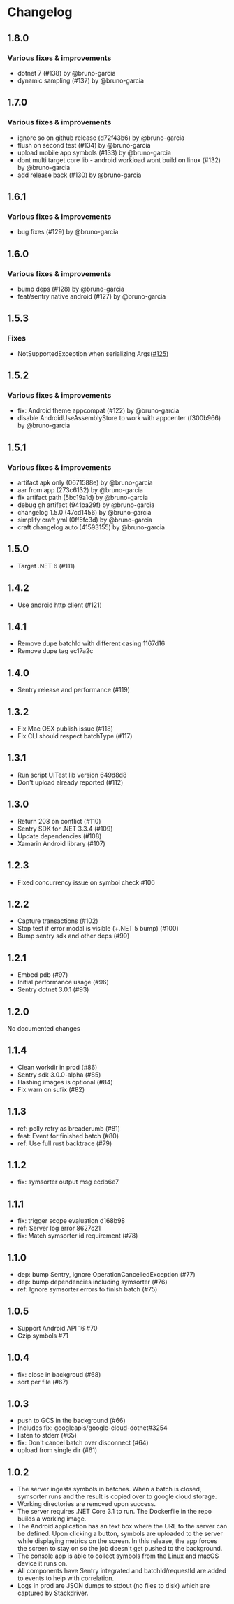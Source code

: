 # Changelog

## 1.8.0

### Various fixes & improvements

- dotnet 7 (#138) by @bruno-garcia
- dynamic sampling (#137) by @bruno-garcia

## 1.7.0

### Various fixes & improvements

- ignore so on github release (d72f43b6) by @bruno-garcia
- flush on second test (#134) by @bruno-garcia
- upload mobile app symbols (#133) by @bruno-garcia
- dont multi target core lib - android workload wont build on linux (#132) by @bruno-garcia
- add release back (#130) by @bruno-garcia

## 1.6.1

### Various fixes & improvements

- bug fixes (#129) by @bruno-garcia

## 1.6.0

### Various fixes & improvements

- bump deps (#128) by @bruno-garcia
- feat/sentry native android (#127) by @bruno-garcia

## 1.5.3

### Fixes

- NotSupportedException when serializing Args([#125](https://github.com/getsentry/symbol-collector/pull/125))

## 1.5.2

### Various fixes & improvements

- fix: Android theme appcompat (#122) by @bruno-garcia
- disable AndroidUseAssemblyStore to work with appcenter (f300b966) by @bruno-garcia

## 1.5.1

### Various fixes & improvements

- artifact apk only (0671588e) by @bruno-garcia
- aar from app (273c6132) by @bruno-garcia
- fix artifact path (5bc19a1d) by @bruno-garcia
- debug gh artifact (941ba29f) by @bruno-garcia
- changelog 1.5.0 (47cd1456) by @bruno-garcia
- simplify craft yml (0ff5fc3d) by @bruno-garcia
- craft changelog auto (41593155) by @bruno-garcia

## 1.5.0

* Target .NET 6 (#111)

## 1.4.2

* Use android http client (#121)

## 1.4.1

* Remove dupe batchId with different casing 1167d16
* Remove dupe tag ec17a2c

## 1.4.0 

* Sentry release and performance (#119)

## 1.3.2

* Fix Mac OSX publish issue (#118)
* Fix CLI should respect batchType (#117)

## 1.3.1

* Run script UITest lib version 649d8d8
* Don't upload already reported (#112)

## 1.3.0

* Return 208 on conflict (#110)
* Sentry SDK for .NET 3.3.4 (#109)
* Update dependencies (#108)
* Xamarin Android library (#107)

## 1.2.3

* Fixed concurrency issue on symbol check #106

## 1.2.2

* Capture transactions (#102)
* Stop test if error modal is visible (+.NET 5 bump) (#100)
* Bump sentry sdk and other deps (#99)

## 1.2.1

* Embed pdb (#97)
* Initial performance usage (#96)
* Sentry dotnet 3.0.1 (#93)

## 1.2.0

No documented changes

## 1.1.4

* Clean workdir in prod (#86)
* Sentry sdk 3.0.0-alpha (#85)
* Hashing images is optional (#84)
* Fix warn on sufix (#82)

## 1.1.3

* ref: polly retry as breadcrumb (#81)
* feat: Event for finished batch (#80)
* ref: Use full rust backtrace (#79)

## 1.1.2

* fix: symsorter output msg ecdb6e7

## 1.1.1

* fix: trigger scope evaluation d168b98
* ref: Server log error 8627c21
* fix: Match symsorter id requirement (#78)

## 1.1.0

* dep: bump Sentry, ignore OperationCancelledException (#77)
* dep: bump dependencies including symsorter (#76)
* ref: Ignore symsorter errors to finish batch (#75)

## 1.0.5

* Support Android API 16 #70
* Gzip symbols #71

## 1.0.4

* fix: close in backgroud (#68)
* sort per file (#67)

## 1.0.3

* push to GCS in the background (#66)
* Includes fix: googleapis/google-cloud-dotnet#3254
* listen to stderr (#65)
* fix: Don't cancel batch over disconnect (#64)
* upload from single dir (#61)

## 1.0.2

* The server ingests symbols in batches. When a batch is closed, symsorter runs and the result is copied over to google cloud storage. 
* Working directories are removed upon success.
* The server requires .NET Core 3.1 to run. The Dockerfile in the repo builds a working image.
* The Android application has an text box where the URL to the server can be defined. Upon clicking a button, symbols are uploaded to the server while displaying metrics on the screen. In this release, the app forces the screen to stay on so the job doesn't get pushed to the background.
* The console app is able to collect symbols from the Linux and macOS device it runs on.
* All components have Sentry integrated and batchId/requestId are added to events to help with correlation.
* Logs in prod are JSON dumps to stdout (no files to disk) which are captured by Stackdriver.
